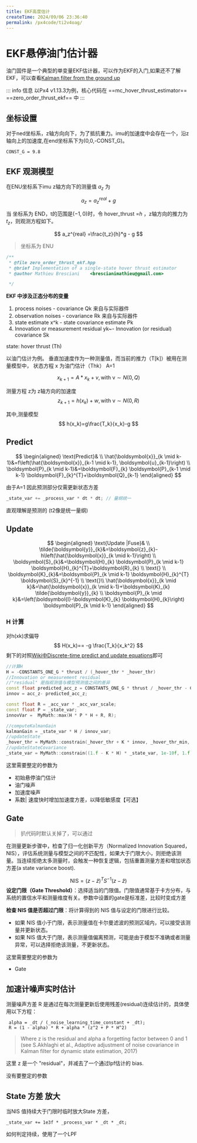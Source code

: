 ```yaml
---
title: EKF高度估计
createTime: 2024/09/06 23:36:40
permalink: /px4code/ti2v4oag/
---
```

# EKF悬停油门估计器

油门固件是一个典型的单变量EKF估计器，可以作为EKF的入门,如果还不了解EKF，可以查看[Kalman filter from the ground up](https://www.kalmanfilter.net/book.html)

::: info 信息
以Px4 v1.13.3为例，核心代码在 ==mc_hover_thrust_estimator==   ==zero_order_thrust_ekf== 中
:::

## 坐标设置
对于ned坐标系，z轴方向向下，为了抵抗重力。imu的加速度中会存在一个，沿z轴向上的加速度,在end坐标系下为(0,0,-CONST_G)。

```
CONST_G = 9.8
```


## EKF 观测模型

在ENU坐标系下imu z轴方向下的测量值 $a_z$ 为 

$$
a_z = a_z^{real} + g
$$

当 坐标系为 END，t的范围是$(-1,0)$时，令 hover_thrust =$h$ ，z轴方向的推力为$t_z$，则观测方程如下。


$$
a_z^{real} =\frac{t_z}{h}*g - g
$$

> 坐标系为 ENU 



```c++
/**
 * @file zero_order_thrust_ekf.hpp
 * @brief Implementation of a single-state hover thrust estimator
 * @author Mathieu Bresciani 	<brescianimathieu@gmail.com>

 */
```

**EKF 中涉及正态分布的变量**

1. process noises - covariance Qk 来自与实际器件
1. observation noises - covariance Rk 来自与实际器件
1. state estimate x^k - state covariance estimate Pk 
1. Innovation or measurement residual yk~- Innovation (or residual) covariance Sk




state: hover thrust (Th)


以油门估计为例。
垂直加速度作为一种测量值，而当前的推力（T[k]）被用在测量模型中，
状态方程 x 为油门估计（Thk） A=1

$$
x_{k+1} = A*x_k + v ,\text{with v}\sim  N(0, Q)
$$

测量方程 z为 z轴方向的加速度
$$
z_{k+1} = h(x_k) + w ,\text{with v}\sim  N(0, R)
$$

其中,测量模型
$$
h(x_k)=g\frac{T_k}{x_k}-g
$$


## Predict

$$
\begin{aligned}
\text{Predict}& \\
\hat{\boldsymbol{x}}_{k \mid k-1}&=f\left(\hat{\boldsymbol{x}}_{k-1 \mid k-1}, \boldsymbol{u}_{k-1}\right) \\
\boldsymbol{P}_{k \mid k-1}&=\boldsymbol{F}_{k} \boldsymbol{P}_{k-1 \mid k-1} \boldsymbol{F}_{k}^{T}+\boldsymbol{Q}_{k-1}
\end{aligned}
$$

由于A=1 因此预测部分仅需更新状态方差
```c++
_state_var += _process_var * dt * dt; // 量纲统一
```

直观理解是预测的 (t2像是统一量纲)


## Update
$$
\begin{aligned}
\text{Update |Fuse}& \\
\tilde{\boldsymbol{y}}_{k}&=\boldsymbol{z}_{k}-h\left(\hat{\boldsymbol{x}}_{k \mid k-1}\right) \\
\boldsymbol{S}_{k}&=\boldsymbol{H}_{k} \boldsymbol{P}_{k \mid k-1} \boldsymbol{H}_{k}^{T}+\boldsymbol{R}_{k} \\
\text{} \\
\boldsymbol{K}_{k}&=\boldsymbol{P}_{k \mid k-1} \boldsymbol{H}_{k}^{T} \boldsymbol{S}_{k}^{-1} \\
\text{}\\
\hat{\boldsymbol{x}}_{k \mid k}&=\hat{\boldsymbol{x}}_{k \mid k-1}+\boldsymbol{K}_{k} \tilde{\boldsymbol{y}}_{k} \\
\boldsymbol{P}_{k \mid k}&=\left(\boldsymbol{I}-\boldsymbol{K}_{k} \boldsymbol{H}_{k}\right) \boldsymbol{P}_{k \mid k-1}
\end{aligned}
$$
### H 计算
对h(xk)求偏导
$$
H(x_k)== -g \frac{T_k}{x_k^2}
$$
剩下的对照[Wiki中Discrete-time predict and update equations](https://en.wikipedia.org/wiki/Extended_Kalman_filter#Discrete-time%20predict%20and%20update%20equations)即可
```c++
//计算H 
H = -CONSTANTS_ONE_G * thrust / (_hover_thr * _hover_thr)
//Innovation or measurement residual
//"residual" 是指观测值与模型预测值之间的差异
const float predicted_acc_z = CONSTANTS_ONE_G * thrust / _hover_thr - CONSTANTS_ONE_G;
innov = acc_z- predicted_acc_z;

const float R = _acc_var * _acc_var_scale;
const float P = _state_var;
innovVar =  MyMath::max(H * P * H + R, R);

//computeKalmanGain
kalmanGain = _state_var * H / innov_var;
//updateState
_hover_thr = MyMath::constrain(_hover_thr + K * innov, _hover_thr_min, _hover_thr_max);
//updateStateCovariance
_state_var = MyMath::constrain((1.f - K * H) * _state_var, 1e-10f, 1.f);
```

这里需要整定的参数为
- 初始悬停油门估计
- 油门噪声
- 加速度噪声
- 系数| 速度快时增加加速度方差，以降低敏感度【可选】
## Gate
> 扒代码时默认关掉了，可以通过

在测量更新步骤中，检查了归一化创新平方（Normalized Innovation Squared，NIS），评估系统测量与模型之间的不匹配性，如果大于门限大小，则拒绝该测量。当连续拒绝太多测量时，会触发一种恢复逻辑，包括重置测量方差和增加状态方差(a state variance boost).

$$
\text{NIS}=(z−\hat{z})^TS^{-1}(z−\hat{z})
$$
**设定门限（Gate Threshold）**：选择适当的门限值。门限值通常基于卡方分布，与系统的置信水平和测量维度有关。参数中设置的gate是标准差，比较时变成方差
    
**检查 NIS 值是否超过门限**：将计算得到的 NIS 值与设定的门限进行比较。
- 如果 NIS 值小于门限，表示测量值在卡尔曼滤波的预测区域内，可以接受该测量并更新状态。
- 如果 NIS 值大于门限，表示测量值偏离预测，可能是由于模型不准确或者测量异常，可以选择拒绝该测量，不更新状态。

这里需要整定的参数为
- Gate
## 加速计噪声实时估计

测量噪声方差 R 是通过在每次测量更新后使用残差(residual)连续估计的，具体使用以下方程：
```
 alpha = _dt / (_noise_learning_time_constant + _dt);
 R = (1 - alpha) * R + alpha * (z^2 + P * H^2)
```
>Where z is the residual and alpha a forgetting factor between 0 and 1 (see S.Akhlaghi et al., Adaptive adjustment of noise covariance in Kalman filter for dynamic state estimation, 2017)

这里 z 是一个 "residual"，并减去了一个通过lpf估计的 bias.

没有要整定的参数 


## State 方差 放大

当NIS 值持续大于门限时临时放大State 方差，
```
_state_var += 1e3f * _process_var * _dt * _dt;
```
如何判定持续，使用了一个LPF







<!--  -->

